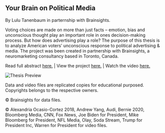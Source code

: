 ## Your Brain on Political Media
By Lulu Tanenbaum in parternship with Brainsights. 

Voting choices are made on more than just facts – emotion, bias and unconscious thought play an important role in ones decision-making process. But how does advertising play a role? The purpose of this thesis is to analyze American voters’ unconscious response to political advertising & media. The project was been created in partnership with Brainsights, a neuromarketing consultancy based in Toronto, Canada.

Read full abstract [here.](https://github.com/lulujordanna/thesis/blob/master/documentation/abstract.md) | View the project [here.](https://lulujordanna.github.io/thesis/) | Watch the video [here.](https://github.com/lulujordanna/thesis/blob/master/demo.mp4)

![Thesis Preview](https://github.com/lulujordanna/thesis/blob/master/preview.png)

Data and video files are replicated copies for educational purposed. Copyrights belongs to the respective owners.

© Brainsights for data files.

© Alexandria Ocasio-Cortez 2018, Andrew Yang, Audi, Bernie 2020, Bloomberg Media, CNN, Fox News, Joe Biden for President, Mike Bloomberg for President, NFL Media, Olay, Soda Stream, Trump for President Inc, Warren for President for video files.
